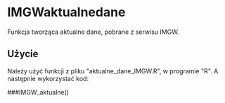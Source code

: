 # IMGWaktualnedane
Funkcja tworząca aktualne dane, pobrane z serwisu IMGW.


## Użycie

Należy użyć funkcji z pliku "aktualne_dane_IMGW.R", w programie "R". A następnie wykorzystać kod:

###IMGW_aktualne()
